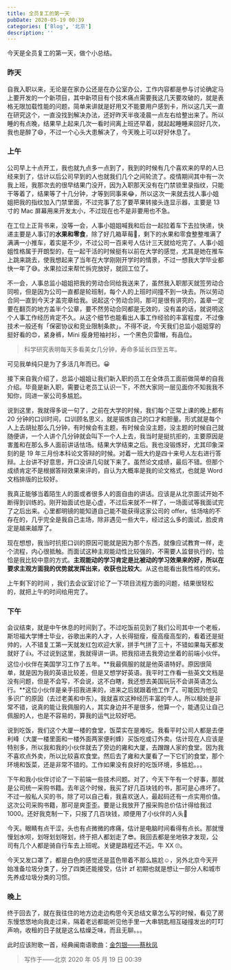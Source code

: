 ```yaml
---
title: 全员复工的第一天
pubDate: 2020-05-19 00:39
categories: ['Blog', '北京']
description: ''
---
```


今天是全员复工的第一天，做个小总结。

### 昨天

自我入职以来，无论是在家办公还是在办公室办公，工作内容都是参与讨论确定马上要开发的一个新项目，其中新项目有个技术痛点需要我这几天要攻破的，就是表格无限加载性能的问题，简单来讲就是好用又不能要用户感到卡，所以这几天一直在研究这个，一直没找到解决办法，还好昨天半夜凌晨一点左右给整出来了。所以睡的有点晚，结果早上起来几次一看时间离上班还早着，就起起睡睡来回好几次，我也是醉了😄，不过一个心头大患解决了，今天晚上可以好好休息了。

### 上午

公司早上十点开工，我也就九点多一点到了，我到的时候有几个喜欢来的早的人已经来到了，估计以后公司早到的人也就我们几个之间轮流了。疫情期间其中有一次我上班，我那次去的很早结果门没开，因为入职那天没有在门禁锁里录指纹，只能干等着了，结果等了十几分钟，才等到同事来😂，所以这次一来就去找人事小姐姐把我的指纹加入门禁里面，不过完事了忘了要苹果转接头连显示器，主要是 13 寸的 Mac 屏幕用来开发太小，不过现在也不是非要用也不急。

在工位上正背书来，没等一会，人事小姐姐喊我和后台一起拉着车下去拉快递，快递主要是人事订的**水果和零食**，除了好几箱草莓🍓，剩下的水果和零食整整堆满了满满一小推车，着实是不少，不过公司一百来号人估计三天就给吃完了。人事小姐姐性格属于开朗型的，在一起干活的时候挺有以前在大学的感觉，尤其是她在推车上跳来跳去，使我想起来了当年在大学刚刚开学时的情景，不过一想我大学毕业都快一年了😅。水果拉过来帮忙拆完放好，就回工位了。

不一会，人事总监小姐姐把我的劳动合同给我送来了，虽然我入职那天就签劳动合同啦，但是因为公司一直都是轮班制，每个人的上班时间撞不到一块去。所以劳动合同一直到今天才盖完章给我。说起这个劳动合同，那可是很有讲究的，盖章一定要在翻页的地方盖半个公章，要不然劳动合同都是无效的，没有盖的话，就说明这个人事工作经历肯定不久。从这个细节也能看出人事工作经验的丰富程度，不过像技术一般还有「保密协议和竞业限制条款」。不得不说，今天我们总监小姐姐穿的挺好看的😍，紧身裤，Mini 瘦身短袖衬衫，一个黑色贝雷帽，有品位。

> 科学研究表明每天多看美女几分钟，寿命多延长四至五年。

可见我单纯只是为了多活几年而已。😀

接下来自我介绍了，总监小姐姐让我们新入职的员工在全体员工面前做简单的自我介绍。毕竟是新入职，需要让老员工认识一下，不然大家同一层见面你不知我我不知你，同进一家公司多尴尬。

说到这里，我就得多说一句了，之前在大学的时候，我们每个正常上课的晚上都有 20 分钟的口训时间，口训顾名思义，就是锻炼自己的口才和胆量。形式就是每个人上去胡扯那么几分钟，有时候会有主题，有时候会没主题，没主题的时候自己就随便讲，一个人讲个几分钟就会叫下一个人上去，我当时是挺抗拒的，主要原因是害羞和在那么多人面前讲话怯场。结果大学结束之后。我也没锻炼好，尤其印象深刻的是 19 年三月份本科论文答辩的时候。对着一班大约是四十来号人左右进行答辩。上台讲不好意思，开口没讲几句就下来了。虽然论文成绩，最后不错。但那个成绩肯定不是根据答辩效果来评的，自认为大概率是我的论文格式，也就是 Word 文档排版的比较好。

我真正能够当着陌生人的面或者很多人的面自由的讲话。应该是从北京面试开始不断得到训练的。刚开始面试也是心虚，不过后来就不一样了，一场面试等我面试完了之后出来。心里都明镜的能知道自己能不能获得这家公司的 offer。怯场啥的不存在的，几乎完全是我自己主场，除非遇见一些大牛，经过这么多的面试，脸皮肯定是越来越厚了。

现在想想，我当时抗拒口训的原因可能就是因为那个东西，就像应试教育一样，走个流程，内心很抵触。而面试这种主观能动性比较强的，不需要人监督执行的，恰恰是我比较中意的方式。**主观能动的学习肯定是比被动的学习效果来的好，所以在要求主观方面我的优势就发挥出来，收获也比较大**。从这也能看出我性格的优劣。

上午剩下的时间 ，我们去会议室讨论了一下项目流程方面的问题，结果很轻松的，就把上午的时间给用完了。

### 下午

会议结束，就是中午休息的时间到了。不过吃饭前见到了我们公司其中一个老板，斯坦福大学博士毕业，谷歌出来的人才，人长得挺瘦，瘦高瘦高型的，看着还是挺帅的，人不错复工第一天就发红包欢迎大家，拼手气拼了三十，不错如果每天都发就好了👍。不过说到这里，我就得讲一讲。把我招进去我旁边坐着的前端小伙伴。这位小伙伴在美国学习工作了五年。**我最佩服的就是他英语特好。原因很简单，就是因为我的英语比较差，但是又想学好英语。我平时工作看一些英文文档是没有问题，但是不会写，不会说，这不白瞎，我还想去美国玩玩不会讲英语怎么行。**这位小伙伴是亲手招我进来的，进来之后就跟着他工作了。可能因为他见多识广的原因（去过老美和中东）。我就喜欢这种经历丰富的牛人。所以相处是非常不错，说真的能让我佩服的人，其实身边并不是很多，他算一个，能遇见让自己佩服的人，也是不容易的，算我的运气比较好吧。

说到吃饭，我们这个大厦一楼的食堂，饭菜实在是难吃。我看平时公司人都是去便利峰（大厦一楼里面和一楼外面两家便利蜂）买饭吃或订外卖。估计现在人应该是特别多，所以我和我的小伙伴就去了旁边的雍和大厦，去蹭蹭人家的食堂。因为我不喜欢点外卖，所以比较喜欢食堂。然后去了雍和大厦看了一下它们的食堂，那个环境和饭菜，还是非常不错的。工作如果没有良好的吃饭环境，多尴尬。。。

下午和我小伙伴讨论了一下前端一些技术问题。对了，今天下午有一个好事，那就是公司统一采购书籍。去年这个时候，我买了好几百块钱的书，那可是心疼坏了。不过一般私人买的书，除了可以自己看，我喜欢送人，最起码还有一点实用价值。这次公司采购书籍，那可是爽歪歪。要是让我放开了报采购总价估计得给我过 1000。还好我克制一下，只报了几百块钱，顺便用了小伙伴的人头🤣

今天。眼睛有点干涩，头也有点微微的疼痛，估计是电脑时间看得有点长。那就慢慢划水呗，划呀划划呀划，终于把人都划走了😎。我回去都是坐地铁才发现，公司有几个人都是骑自行车去上班呢。关键是路程还不近。牛 XX 🙄。

今天又发口罩了，都是白色的感觉还是蓝色带着不那么尴尬☺，另外北京今天开始准备垃圾分类了，分了四类还能接受，估计 zf 初期也就是想让一部分人和城市先养成垃圾分类的习惯。

### 晚上

终于回去了，就在我往住的地方边走边构思今天总结文章怎么写的时候，看见了房东慢悠悠地向我走过来，隔着老远都能听见他手里一大串钥匙相互碰撞发出的叮叮声响，收租的日子就是这么枯燥乏味，而且无聊。。。

此时应该附歌一首，经典闽南语歌曲：[金包银——蔡秋凤](https://music.163.com/#/song?id=216561)

> 写作于——北京 2020 年 05 月 19 日 00:39
